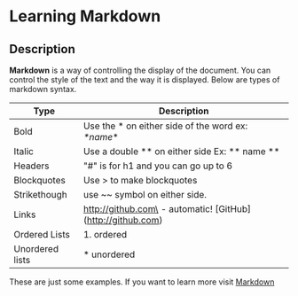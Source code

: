 # Learning Markdown

## Description

**Markdown** is a way of controlling the display of the document. You can control the style of the text and the way it is displayed. Below are types of markdown syntax.

Type | Description
------------ | -------------
Bold | Use the * on either side of the word ex: *\*name*\* 
Italic| Use a double ** on either side Ex: ** name **
Headers|"#" is for h1 and you can go up to 6
Blockquotes| Use > to make blockquotes
Strikethough| use ~~ symbol on either side. 
Links| http://github.com\ - automatic! \[GitHub]\(http://github.com)
Ordered Lists| 1. ordered 
Unordered lists| \* unordered

These are just some examples. If you want to learn more visit [Markdown](https://guides.github.com/features/mastering-markdown/)
